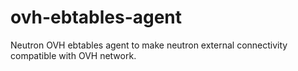 ovh-ebtables-agent
==================

Neutron OVH ebtables agent to make neutron external connectivity compatible with OVH network.

